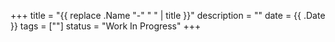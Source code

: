 +++
title = "{{ replace .Name "-" " " | title }}"
description = ""
date = {{ .Date }}
tags = [""]
status = "Work In Progress"
+++
